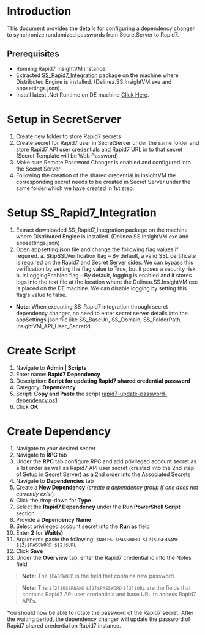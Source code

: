# Introduction

This document provides the details for configuring a dependency changer to synchronize randomized passwords from SecretServer to Rapid7.

## Prerequisites

- Running Rapid7 InsightVM instance
- Extracted [SS_Rapid7_Integration](replace_ss_rapid7_integration_package_url) package on the machine where Distributed Engine is installed. (Delinea.SS.InsightVM.exe and appsettings.json).
- Install latest .Net Runtime on DE machine [Click Here](https://dotnet.microsoft.com/en-us/download/dotnet/thank-you/runtime-8.0.0-windows-x64-installer).

# Setup in SecretServer
1.	Create new folder to store Rapid7 secrets
2.	Create secret for Rapid7 user in SecretServer under the same folder and store Rapid7 API user credentials and Rapid7 URL in to that secret (Secret Template will be Web Password)
3.	Make sure Remote Password Changer is enabled and configured into the Secret Server
4.  Following the creation of the shared credential in InsightVM the corresponding secret needs to be created in Secret Server under the same folder which we have created in 1st step.

# Setup SS_Rapid7_Integration
1.	Extract downloaded SS_Rapid7_Integration package on the machine where Distributed Engine is installed. (Delinea.SS.InsightVM.exe and appsettings.json)
2.	Open appsetting.json file and change the following flag values if required.
    a.	SkipSSLVerification flag – By default, a valid SSL certificate is required on the Rapid7 and Secret Server sides. We can bypass this verification by setting the flag value to True, but it poses a security risk.
    b.	IsLoggingEnabled flag -  By default, logging is enabled and it stores logs into the text file at the location where the Delinea.SS.InsightVM.exe is placed on the DE machine. We can disable logging by setting this flag's value to false.

- **Note**: When executing SS_Rapid7 integration through secret dependency changer, no need to enter secret server details into the appSettings.json file like SS_BaseUrl, SS_Domain, SS_FolderPath, InsightVM_API_User_SecretId.


# Create Script

1. Navigate to **Admin | Scripts**
2. Enter name: **Rapid7 Dependency**
3. Description: **Script for updating Rapid7 shared credential password**
4. Category: **Dependency**
5. Script: **Copy and Paste** the script [rapid7-update-password-dependency.ps1](rapid7-update-password-dependency.ps1)
6. Click **OK**

# Create Dependency

1. Navigate to your desired secret
2. Navigate to **RPC** tab
3. Under the **RPC** tab configure RPC and add privileged account secret as a 1st order as well as Rapid7 API user secret (created into the 2nd step of Setup in Secret Server) as a 2nd order into the Associated Secrets
4. Navigate to **Dependencies** tab
5. Create a **New Dependency** (_create a dependency group if one does not currently exist_)
6. Click the drop-down for **Type**
7. Select the **Rapid7 Dependency** under the **Run PowerShell Script** section
8. Provide a **Dependency Name**
9. Select privileged account secret into the **Run as** field
10. Enter **2** for **Wait(s)**
11. Arguments paste the following: `$NOTES $PASSWORD $[2]$USERNAME $[2]$PASSWORD $[2]$URL`
12. Click **Save**
13. Under the **Overview** tab, enter the Rapid7 credential id into the Notes field

> **Note**: The `$PASSWORD` is the field that contains new password.

> **Note**: The `$[2]$USERNAME` `$[2]$PASSWORD` `$[2]$URL`  are the fields that contains Rapid7 API user credentials and base URL to access Rapid7 API's.

You should now be able to rotate the password of the Rapid7 secret. After the waiting period, the dependency changer will update the password of Rapid7 shared credential on Rapid7 instance.
